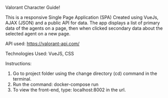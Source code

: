 Valorant Character Guide!

This is a responsive Single Page Application (SPA) Created using VueJs, AJAX (JSON) and a public API for data.
The app displays a list of primary data of the agents on a page, then when clicked secondary data about the selected agent on a new page.

API used: https://valorant-api.com/

Technologies Used:
VueJS, CSS


Instructions:

1. Go to project folder using the change directory (cd) command in the terminal.
2. Run the command:
	docker-compose run
3. To view the front-end, type: localhost:8002 in the url.
